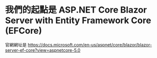 # 我們的起點是 ASP.NET Core Blazor Server with Entity Framework Core (EFCore)
官網網址是 https://docs.microsoft.com/en-us/aspnet/core/blazor/blazor-server-ef-core?view=aspnetcore-5.0

